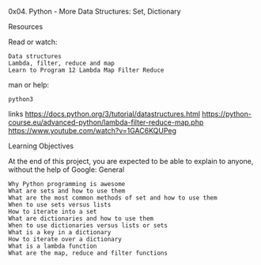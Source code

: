 0x04. Python - More Data Structures: Set, Dictionary

Resources

Read or watch:

    Data structures
    Lambda, filter, reduce and map
    Learn to Program 12 Lambda Map Filter Reduce

man or help:

    python3

links
https://docs.python.org/3/tutorial/datastructures.html
https://python-course.eu/advanced-python/lambda-filter-reduce-map.php
https://www.youtube.com/watch?v=1GAC6KQUPeg

Learning Objectives

At the end of this project, you are expected to be able to explain to anyone, without the help of Google:
General

    Why Python programming is awesome
    What are sets and how to use them
    What are the most common methods of set and how to use them
    When to use sets versus lists
    How to iterate into a set
    What are dictionaries and how to use them
    When to use dictionaries versus lists or sets
    What is a key in a dictionary
    How to iterate over a dictionary
    What is a lambda function
    What are the map, reduce and filter functions


